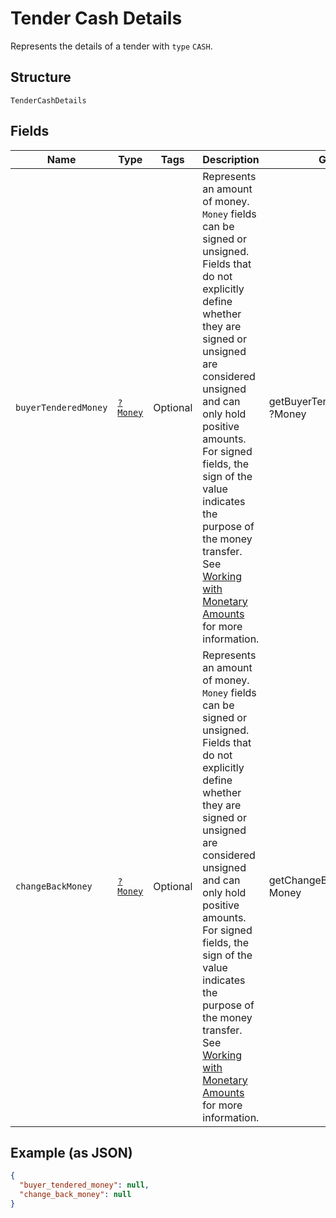 
# Tender Cash Details

Represents the details of a tender with `type` `CASH`.

## Structure

`TenderCashDetails`

## Fields

| Name | Type | Tags | Description | Getter | Setter |
|  --- | --- | --- | --- | --- | --- |
| `buyerTenderedMoney` | [`?Money`](../../doc/models/money.md) | Optional | Represents an amount of money. `Money` fields can be signed or unsigned.<br>Fields that do not explicitly define whether they are signed or unsigned are<br>considered unsigned and can only hold positive amounts. For signed fields, the<br>sign of the value indicates the purpose of the money transfer. See<br>[Working with Monetary Amounts](https://developer.squareup.com/docs/build-basics/working-with-monetary-amounts)<br>for more information. | getBuyerTenderedMoney(): ?Money | setBuyerTenderedMoney(?Money buyerTenderedMoney): void |
| `changeBackMoney` | [`?Money`](../../doc/models/money.md) | Optional | Represents an amount of money. `Money` fields can be signed or unsigned.<br>Fields that do not explicitly define whether they are signed or unsigned are<br>considered unsigned and can only hold positive amounts. For signed fields, the<br>sign of the value indicates the purpose of the money transfer. See<br>[Working with Monetary Amounts](https://developer.squareup.com/docs/build-basics/working-with-monetary-amounts)<br>for more information. | getChangeBackMoney(): ?Money | setChangeBackMoney(?Money changeBackMoney): void |

## Example (as JSON)

```json
{
  "buyer_tendered_money": null,
  "change_back_money": null
}
```

